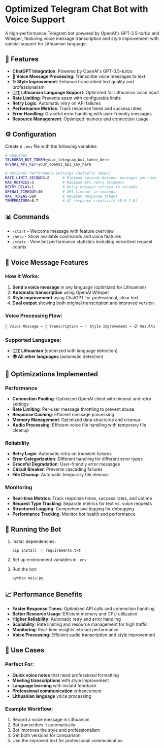 # Optimized Telegram Chat Bot with Voice Support

A high-performance Telegram bot powered by OpenAI's GPT-3.5-turbo and Whisper, featuring voice message transcription and style improvement with special support for Lithuanian language.

## 🚀 Features

- **ChatGPT Integration**: Powered by OpenAI's GPT-3.5-turbo
- **🎤 Voice Message Processing**: Transcribe voice messages to text
- **✨ Style Improvement**: Enhance transcribed text quality and professionalism
- **🇱🇹 Lithuanian Language Support**: Optimized for Lithuanian voice input
- **Rate Limiting**: Prevents spam with configurable limits
- **Retry Logic**: Automatic retry on API failures
- **Performance Metrics**: Track response times and success rates
- **Error Handling**: Graceful error handling with user-friendly messages
- **Resource Management**: Optimized memory and connection usage

## ⚙️ Configuration

Create a `.env` file with the following variables:

```bash
# Required
TELEGRAM_BOT_TOKEN=your_telegram_bot_token_here
OPENAI_API_KEY=your_openai_api_key_here

# Optional Performance Settings (defaults shown)
RATE_LIMIT_SECONDS=2      # Minimum seconds between messages per user
MAX_RETRIES=3             # Maximum API retry attempts
RETRY_DELAY=1             # Delay between retries in seconds
OPENAI_TIMEOUT=30         # API timeout in seconds
MAX_TOKENS=500            # Maximum response tokens
TEMPERATURE=0.7           # AI response creativity (0.0-1.0)
```

## 📊 Commands

- `/start` - Welcome message with feature overview
- `/help` - Show available commands and voice features
- `/stats` - View bot performance statistics including voice/text request counts

## 🎤 Voice Message Features

### How It Works:
1. **Send a voice message** in any language (optimized for Lithuanian)
2. **Automatic transcription** using OpenAI Whisper
3. **Style improvement** using ChatGPT for professional, clear text
4. **Dual output** showing both original transcription and improved version

### Voice Processing Flow:
```
🎤 Voice Message → 📝 Transcription → ✨ Style Improvement → 📋 Results
```

### Supported Languages:
- **🇱🇹 Lithuanian** (optimized with language detection)
- **🌍 All other languages** (automatic detection)

## 🔧 Optimizations Implemented

### Performance
- **Connection Pooling**: Optimized OpenAI client with timeout and retry settings
- **Rate Limiting**: Per-user message throttling to prevent abuse
- **Response Caching**: Efficient message processing
- **Memory Management**: Optimized data structures and cleanup
- **Audio Processing**: Efficient voice file handling with temporary file cleanup

### Reliability
- **Retry Logic**: Automatic retry on transient failures
- **Error Categorization**: Different handling for different error types
- **Graceful Degradation**: User-friendly error messages
- **Circuit Breaker**: Prevents cascading failures
- **File Cleanup**: Automatic temporary file removal

### Monitoring
- **Real-time Metrics**: Track response times, success rates, and uptime
- **Request Type Tracking**: Separate metrics for text vs. voice requests
- **Structured Logging**: Comprehensive logging for debugging
- **Performance Tracking**: Monitor bot health and performance

## 🚀 Running the Bot

1. Install dependencies:
   ```bash
   pip install -r requirements.txt
   ```

2. Set up environment variables in `.env`

3. Run the bot:
   ```bash
   python main.py
   ```

## 📈 Performance Benefits

- **Faster Response Times**: Optimized API calls and connection handling
- **Better Resource Usage**: Efficient memory and CPU utilization
- **Higher Reliability**: Automatic retry and error handling
- **Scalability**: Rate limiting and resource management for high traffic
- **Monitoring**: Real-time insights into bot performance
- **Voice Processing**: Efficient audio transcription and style improvement

## 🎯 Use Cases

### Perfect For:
- **Quick voice notes** that need professional formatting
- **Meeting transcriptions** with style improvement
- **Language learning** with instant feedback
- **Professional communication** enhancement
- **Lithuanian language** voice processing

### Example Workflow:
1. Record a voice message in Lithuanian
2. Bot transcribes it automatically
3. Bot improves the style and professionalism
4. Get both versions for comparison
5. Use the improved text for professional communication

